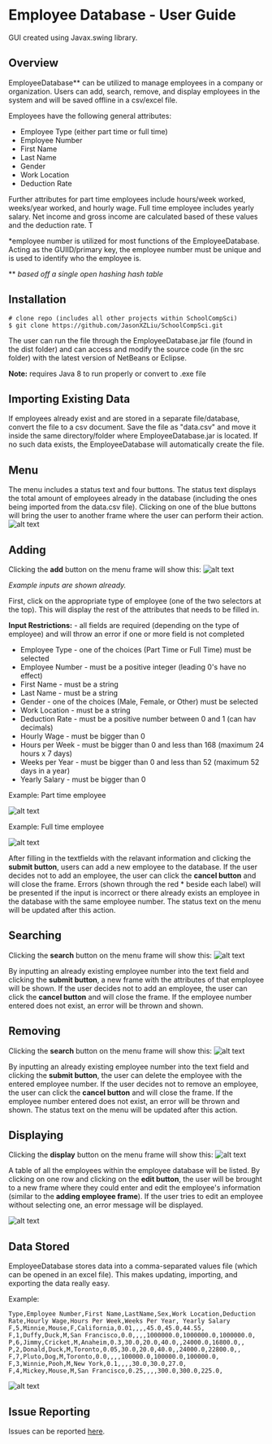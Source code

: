 # Employee Database - User Guide
GUI created using Javax.swing library. 

## Overview
EmployeeDatabase** can be utilized to manage employees in a company or organization. Users can add, search, remove, and display employees in the system and will be saved offline in a csv/excel file. 

Employees have the following general attributes:
* Employee Type (either part time or full time)
* Employee Number 
* First Name
* Last Name
* Gender
* Work Location 
* Deduction Rate

Further attributes for part time employees include hours/week worked, weeks/year worked, and hourly wage. Full time employee includes yearly salary. Net income and gross income are calculated based of these values and the deduction rate. T

*employee number is utilized for most functions of the EmployeeDatabase. Acting as the GUIID/primary key, the employee number must be unique and is used to identify who the employee is.

** _based off a single open hashing hash table_

## Installation
```
# clone repo (includes all other projects within SchoolCompSci) 
$ git clone https://github.com/JasonXZLiu/SchoolCompSci.git
```
The user can run the file through the EmployeeDatabase.jar file (found in the dist folder) and can access and modify the source code (in the src folder) with the latest version of NetBeans or Eclipse. 

**Note:** requires Java 8 to run properly or convert to .exe file

## Importing Existing Data
If employees already exist and are stored in a separate file/database, convert the file to a csv document. Save the file as "data.csv" and move it inside the same directory/folder where EmployeeDatabase.jar is located. If no such data exists, the EmployeeDatabase will automatically create the file.

## Menu
The menu includes a status text and four buttons. The status text displays the total amount of employees already in the database (including the ones being imported from the data.csv file). Clicking on one of the blue buttons will bring the user to another frame where the user can perform their action. 
![alt text](https://github.com/JasonXZLiu/SchoolCompSci/blob/master/EmployeeDatabase/files/mainFrame.png "Main Frame")

## Adding 
Clicking the __add__ button on the menu frame will show this:
![alt text](https://github.com/JasonXZLiu/SchoolCompSci/blob/master/EmployeeDatabase/files/addFrame.png "Add Employee Frame")

_Example inputs are shown already._

First, click on the appropriate type of employee (one of the two selectors at the top). This will display the rest of the attributes that needs to be filled in.

__Input Restrictions:__ - all fields are required (depending on the type of employee) and will throw an error if one or more field is not completed
* Employee Type - one of the choices (Part Time or Full Time) must be selected
* Employee Number - must be a positive integer (leading 0's have no effect)
* First Name - must be a string 
* Last Name - must be a string 
* Gender - one of the choices (Male, Female, or Other) must be selected
* Work Location - must be a string
* Deduction Rate - must be a positive number between 0 and 1 (can hav decimals)
* Hourly Wage - must be bigger than 0
* Hours per Week - must be bigger than 0 and less than 168 (maximum 24 hours x 7 days)
* Weeks per Year - must be bigger than 0 and less than 52 (maximum 52 days in a year)
* Yearly Salary - must be bigger than 0

Example: Part time employee 

![alt text](https://github.com/JasonXZLiu/SchoolCompSci/blob/master/EmployeeDatabase/files/addPTE.png "Add Part Time Employee Frame")

Example: Full time employee

![alt text](https://github.com/JasonXZLiu/SchoolCompSci/blob/master/EmployeeDatabase/files/addFTE.png "Add Full Time Employee Frame")

After filling in the textfields with the relavant information and clicking the __submit button__, users can add a new employee to the database. If the user decides not to add an employee, the user can click the __cancel button__ and will close the frame. Errors (shown through the red * beside each label) will be presented if the input is incorrect or there already exists an employee in the database with the same employee number. The status text on the menu will be updated after this action.

## Searching
Clicking the __search__ button on the menu frame will show this:
![alt text](https://github.com/JasonXZLiu/SchoolCompSci/blob/master/EmployeeDatabase/files/searchFrame.png "Search Frame")

By inputting an already existing employee number into the text field and clicking the __submit button__, a new frame with the attributes of that employee will be shown. If the user decides not to add an employee, the user can click the __cancel button__ and will close the frame. If the employee number entered does not exist, an error will be thrown and shown.

## Removing
Clicking the __search__ button on the menu frame will show this:
![alt text](https://github.com/JasonXZLiu/SchoolCompSci/blob/master/EmployeeDatabase/files/removeFrame.png "Remove Frame")

By inputting an already existing employee number into the text field and clicking the __submit button__, the user can delete the employee with the entered employee number. If the user decides not to remove an employee, the user can click the __cancel button__ and will close the frame. If the employee number entered does not exist, an error will be thrown and shown. The status text on the menu will be updated after this action.

## Displaying
Clicking the __display__ button on the menu frame will show this:
![alt text](https://github.com/JasonXZLiu/SchoolCompSci/blob/master/EmployeeDatabase/files/displayFrame.PNG "Display Frame")

A table of all the employees within the employee database will be listed. By clicking on one row and clicking on the __edit button__, the user will be brought to a new frame where they could enter and edit the employee's information (similar to the __adding employee frame__). If the user tries to edit an employee without selecting one, an error message will be displayed.

![alt text](https://github.com/JasonXZLiu/SchoolCompSci/blob/master/EmployeeDatabase/files/editFrame.PNG "Edit Frame")

## Data Stored
EmployeeDatabase stores data into a comma-separated values file (which can be opened in an excel file). This makes updating, importing, and exporting the data really easy.  

Example: 
```
Type,Employee Number,First Name,LastName,Sex,Work Location,Deduction Rate,Hourly Wage,Hours Per Week,Weeks Per Year, Yearly Salary
F,5,Minnie,Mouse,F,California,0.01,,,,45.0,45.0,44.55,
F,1,Duffy,Duck,M,San Francisco,0.0,,,,1000000.0,1000000.0,1000000.0,
P,6,Jimmy,Cricket,M,Anaheim,0.3,30.0,20.0,40.0,,24000.0,16800.0,,
P,2,Donald,Duck,M,Toronto,0.05,30.0,20.0,40.0,,24000.0,22800.0,,
F,7,Pluto,Dog,M,Toronto,0.0,,,,100000.0,100000.0,100000.0,
F,3,Winnie,Pooh,M,New York,0.1,,,,30.0,30.0,27.0,
F,4,Mickey,Mouse,M,San Francisco,0.25,,,,300.0,300.0,225.0,
```
![alt text](https://github.com/JasonXZLiu/SchoolCompSci/blob/master/EmployeeDatabase/files/data.PNG "Data")

## Issue Reporting
Issues can be reported [here](https://github.com/JasonXZLiu/SchoolCompSci/issues).
